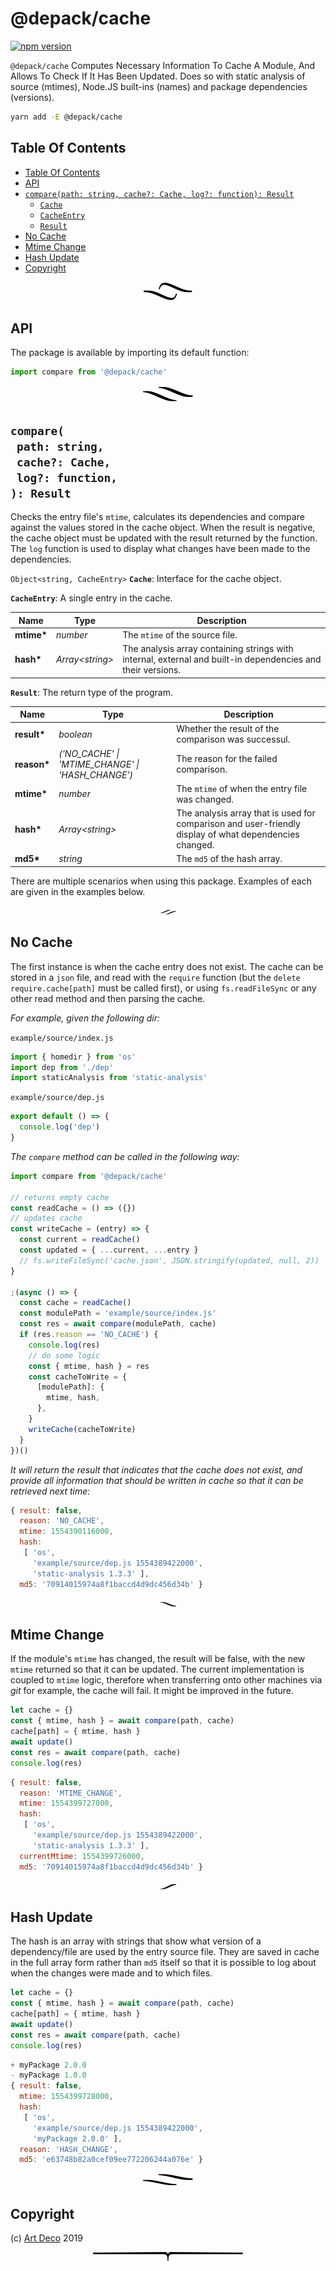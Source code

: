 # @depack/cache

[![npm version](https://badge.fury.io/js/%40depack%2Fcache.svg)](https://npmjs.org/package/@depack/cache)

`@depack/cache` Computes Necessary Information To Cache A Module, And Allows To Check If It Has Been Updated. Does so with static analysis of source (mtimes), Node.JS built-ins (names) and package dependencies (versions).

```sh
yarn add -E @depack/cache
```

## Table Of Contents

- [Table Of Contents](#table-of-contents)
- [API](#api)
- [`compare(path: string, cache?: Cache, log?: function): Result`](#comparepath-stringcache-cachelog-function-result)
  * [`Cache`](#type-cache)
  * [`CacheEntry`](#type-cacheentry)
  * [`Result`](#type-result)
- [No Cache](#no-cache)
- [Mtime Change](#mtime-change)
- [Hash Update](#hash-update)
- [Copyright](#copyright)

<p align="center"><a href="#table-of-contents"><img src=".documentary/section-breaks/0.svg?sanitize=true"></a></p>

## API

The package is available by importing its default function:

```js
import compare from '@depack/cache'
```

<p align="center"><a href="#table-of-contents"><img src=".documentary/section-breaks/1.svg?sanitize=true"></a></p>

## `compare(`<br/>&nbsp;&nbsp;`path: string,`<br/>&nbsp;&nbsp;`cache?: Cache,`<br/>&nbsp;&nbsp;`log?: function,`<br/>`): Result`

Checks the entry file's `mtime`, calculates its dependencies and compare against the values stored in the cache object. When the result is negative, the cache object must be updated with the result returned by the function. The `log` function is used to display what changes have been made to the dependencies.

`Object<string, CacheEntry>` __<a name="type-cache">`Cache`</a>__: Interface for the cache object.

__<a name="type-cacheentry">`CacheEntry`</a>__: A single entry in the cache.

|    Name    |         Type          |                                                 Description                                                 |
| ---------- | --------------------- | ----------------------------------------------------------------------------------------------------------- |
| __mtime*__ | _number_              | The `mtime` of the source file.                                                                             |
| __hash*__  | _Array&lt;string&gt;_ | The analysis array containing strings with internal, external and built-in dependencies and their versions. |

__<a name="type-result">`Result`</a>__: The return type of the program.

|    Name     |                       Type                        |                                              Description                                               |
| ----------- | ------------------------------------------------- | ------------------------------------------------------------------------------------------------------ |
| __result*__ | _boolean_                                         | Whether the result of the comparison was successul.                                                    |
| __reason*__ | _('NO_CACHE' \| 'MTIME_CHANGE' \| 'HASH_CHANGE')_ | The reason for the failed comparison.                                                                  |
| __mtime*__  | _number_                                          | The `mtime` of when the entry file was changed.                                                        |
| __hash*__   | _Array&lt;string&gt;_                             | The analysis array that is used for comparison and user-friendly display of what dependencies changed. |
| __md5*__    | _string_                                          | The `md5` of the hash array.                                                                           |

There are multiple scenarios when using this package. Examples of each are given in the examples below.

<p align="center"><a href="#table-of-contents"><img src=".documentary/section-breaks/2.svg?sanitize=true" width="25"></a></p>

## No Cache

The first instance is when the cache entry does not exist. The cache can be stored in a `json` file, and read with the `require` function (but the `delete require.cache[path]` must be called first), or using `fs.readFileSync` or any other read method and then parsing the cache.

_For example, given the following dir:_

`example/source/index.js`
```js
import { homedir } from 'os'
import dep from './dep'
import staticAnalysis from 'static-analysis'
```
`example/source/dep.js`
```js
export default () => {
  console.log('dep')
}
```

_The `compare` method can be called in the following way:_

```js
import compare from '@depack/cache'

// returns empty cache
const readCache = () => ({})
// updates cache
const writeCache = (entry) => {
  const current = readCache()
  const updated = { ...current, ...entry }
  // fs.writeFileSync('cache.json', JSON.stringify(updated, null, 2))
}

;(async () => {
  const cache = readCache()
  const modulePath = 'example/source/index.js'
  const res = await compare(modulePath, cache)
  if (res.reason == 'NO_CACHE') {
    console.log(res)
    // do some logic
    const { mtime, hash } = res
    const cacheToWrite = {
      [modulePath]: {
        mtime, hash,
      },
    }
    writeCache(cacheToWrite)
  }
})()
```

_It will return the result that indicates that the cache does not exist, and provide all information that should be written in cache so that it can be retrieved next time:_

```js
{ result: false,
  reason: 'NO_CACHE',
  mtime: 1554390116000,
  hash: 
   [ 'os',
     'example/source/dep.js 1554389422000',
     'static-analysis 1.3.3' ],
  md5: '70914015974a8f1baccd4d9dc456d34b' }
```

<p align="center"><a href="#table-of-contents"><img src=".documentary/section-breaks/3.svg?sanitize=true" width="25"></a></p>

## Mtime Change

If the module's `mtime` has changed, the result will be false, with the new `mtime` returned so that it can be updated. The current implementation is coupled to `mtime` logic, therefore when transferring onto other machines via _git_ for example, the cache will fail. It might be improved in the future.

```js
let cache = {}
const { mtime, hash } = await compare(path, cache)
cache[path] = { mtime, hash }
await update()
const res = await compare(path, cache)
console.log(res)
```
```js
{ result: false,
  reason: 'MTIME_CHANGE',
  mtime: 1554399727000,
  hash: 
   [ 'os',
     'example/source/dep.js 1554389422000',
     'static-analysis 1.3.3' ],
  currentMtime: 1554399726000,
  md5: '70914015974a8f1baccd4d9dc456d34b' }
```

<p align="center"><a href="#table-of-contents"><img src=".documentary/section-breaks/4.svg?sanitize=true" width="25"></a></p>

## Hash Update

The hash is an array with strings that show what version of a dependency/file are used by the entry source file. They are saved in cache in the full array form rather than `md5` itself so that it is possible to log about when the changes were made and to which files.

```js
let cache = {}
const { mtime, hash } = await compare(path, cache)
cache[path] = { mtime, hash }
await update()
const res = await compare(path, cache)
console.log(res)
```
```js
+ myPackage 2.0.0
- myPackage 1.0.0
{ result: false,
  mtime: 1554399728000,
  hash: 
   [ 'os',
     'example/source/dep.js 1554389422000',
     'myPackage 2.0.0' ],
  reason: 'HASH_CHANGE',
  md5: 'e63748b82a0cef09ee772206244a076e' }
```

<p align="center"><a href="#table-of-contents"><img src=".documentary/section-breaks/5.svg?sanitize=true"></a></p>

## Copyright

(c) [Art Deco][1] 2019

[1]: https://artd.eco/depack

<p align="center"><a href="#table-of-contents"><img src=".documentary/section-breaks/-1.svg?sanitize=true"></a></p>